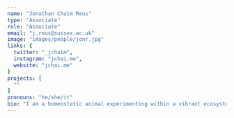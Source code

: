 ```yaml
---
name: "Jonathan Chaim Reus"
type: "Associate"
role: "Associate"
email: "j.reus@sussex.ac.uk"
image: "images/people/jonr.jpg"
links: {
  twitter: "_jchaim",
  instagram: "jchai.me",
  website: "jchai.me"
}
projects: [
  ""
]
pronouns: "he/she/it"
bio: "I am a homeostatic animal experimenting within a vibrant ecosystem of cultures and tools. I co-founded the instrumentinventorsinitiative (iii) and Platform for Thought in Motion in The Hague, and worked for many years on artist-led research at the former Studio for Electro-Instrumental Music (STEIM). I am currently exploring what it means to have a voice."
---
```

